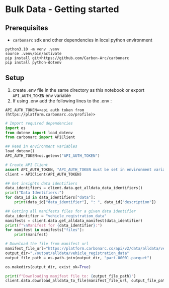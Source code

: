 # Bulk Data - Getting started

## Prerequisites
- `carbonarc` sdk and other dependencies in local python environment

```
python3.10 -m venv .venv
source .venv/bin/activate
pip install git+https://github.com/Carbon-Arc/carbonarc
pip install python-dotenv
```

## Setup

1. create .env file in the same directory as this notebook or export `API_AUTH_TOKEN` env variable
2. If using .env add the following lines to the .env :

```
API_AUTH_TOKEN=<api auth token from (https://platform.carbonarc.co/profile)>
```


```python
# Import required dependencies
import os
from dotenv import load_dotenv
from carbonarc import APIClient
```


```python
## Read in environment variables
load_dotenv()
API_AUTH_TOKEN=os.getenv("API_AUTH_TOKEN")
```


```python
# Create API Client
assert API_AUTH_TOKEN, "API_AUTH_TOKEN must be set in environment variables"
client = APIClient(API_AUTH_TOKEN)
```


```python
## Get insights data identifiers
data_identifiers = client.data.get_alldata_data_identifiers()
print("Data Identifiers:")
for data_id in data_identifiers["data"]:
    print(data_id["data_identifier"], ": ", data_id["description"])
```


```python
## Getting all manifests files for a given data identifier
data_identifier = "vehicle_registration_data"
manifests = client.data.get_alldata_manifest(data_identifier)
print(f"\nManifest for {data_identifier}:")
for manifest in manifests["files"]:
    print(manifest)
```


```python
# Download the file from manifest url
manifest_file_url="https://platform.carbonarc.co/api/v2/data/alldata/vehicle_registration_data/part-00000-a92189b3-b568-4068-9e04-0a34f59a3a88?drop_partition_id=1744757997"
output_dir="./output/alldata/vehicle_registration_data"
output_file_path = os.path.join(output_dir, "part-00001.parquet")

os.makedirs(output_dir, exist_ok=True)

print(f"Downloading manifest file to: {output_file_path}")
client.data.download_alldata_to_file(manifest_file_url, output_file_path)
```
